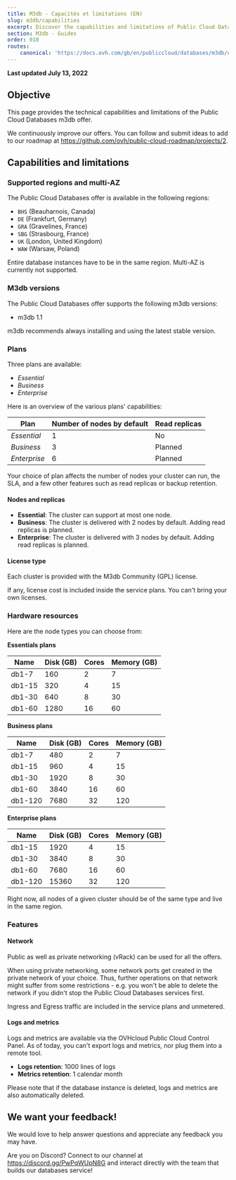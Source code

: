 ```yaml
---
title: M3db - Capacités et limitations (EN)
slug: m3db/capabilities
excerpt: Discover the capabilities and limitations of Public Cloud Databases for M3db
section: M3db - Guides
order: 010
routes:
    canonical: 'https://docs.ovh.com/gb/en/publiccloud/databases/m3db/capabilities/'
---
```


**Last updated July 13, 2022**

## Objective

This page provides the technical capabilities and limitations of the Public Cloud Databases m3db offer.

We continuously improve our offers. You can follow and submit ideas to add to our roadmap at <https://github.com/ovh/public-cloud-roadmap/projects/2>.

## Capabilities and limitations

### Supported regions and multi-AZ

The Public Cloud Databases offer is available in the following regions:

- `BHS` (Beauharnois, Canada)
- `DE` (Frankfurt, Germany)
- `GRA` (Gravelines, France)
- `SBG` (Strasbourg, France)
- `UK` (London, United Kingdom)
- `WAW` (Warsaw, Poland)

Entire database instances have to be in the same region. Multi-AZ is currently not supported.

### M3db versions

The Public Cloud Databases offer supports the following m3db versions:

- m3db 1.1

m3db recommends always installing and using the latest stable version.


### Plans

Three plans are available:

- *Essential*
- *Business*
- *Enterprise*

Here is an overview of the various plans' capabilities:

| Plan         | Number of nodes by default | Read replicas  |
| ------------ | -------------------------- | -------------  |
| *Essential*  | 1                          | No             |
| *Business*   | 3                          | Planned        |
| *Enterprise* | 6                          | Planned        |

Your choice of plan affects the number of nodes your cluster can run, the SLA, and a few other features such as read replicas or backup retention.

#### Nodes and replicas

- **Essential**: The cluster can support at most one node.
- **Business**: The cluster is delivered with 2 nodes by default. Adding read replicas is planned.
- **Enterprise**: The cluster is delivered with 3 nodes by default. Adding read replicas is planned.

#### License type

Each cluster is provided with the M3db Community (GPL) license.

If any, license cost is included inside the service plans. You can't bring your own licenses.

### Hardware resources

Here are the node types you can choose from:

**Essentials plans**

| Name    | Disk (GB) | Cores | Memory (GB) |
| ------- | --------- | ----- | ----------- |
| db1-7   | 160       | 2     | 7           |
| db1-15  | 320       | 4     | 15          |
| db1-30  | 640       | 8     | 30          |
| db1-60  | 1280      | 16    | 60          |

**Business plans**

| Name    | Disk (GB) | Cores | Memory (GB) |
| ------- | --------- | ----- | ----------- |
| db1-7   | 480       | 2     | 7           |
| db1-15  | 960       | 4     | 15          |
| db1-30  | 1920      | 8     | 30          |
| db1-60  | 3840      | 16    | 60          |
| db1-120 | 7680      | 32    | 120         |


**Enterprise plans**

| Name    | Disk (GB) | Cores | Memory (GB) |
| ------- | --------- | ----- | ----------- |
| db1-15  | 1920      | 4     | 15          |
| db1-30  | 3840      | 8     | 30          |
| db1-60  | 7680      | 16    | 60          |
| db1-120 | 15360     | 32    | 120         |

Right now, all nodes of a given cluster should be of the same type and live in the same region.


### Features

#### Network

Public as well as private networking (vRack) can be used for all the offers.

When using private networking, some network ports get created in the private network of your choice. Thus, further operations on that network might suffer from some restrictions - e.g. you won't be able to delete the network if you didn't stop the Public Cloud Databases services first.

Ingress and Egress traffic are included in the service plans and unmetered.

#### Logs and metrics

Logs and metrics are available via the OVHcloud Public Cloud Control Panel.
As of today, you can't export logs and metrics, nor plug them into a remote tool.

- **Logs retention**: 1000 lines of logs
- **Metrics retention**: 1 calendar month

Please note that if the database instance is deleted, logs and metrics are also automatically deleted.

## We want your feedback!

We would love to help answer questions and appreciate any feedback you may have.

Are you on Discord? Connect to our channel at <https://discord.gg/PwPqWUpN8G> and interact directly with the team that builds our databases service!
